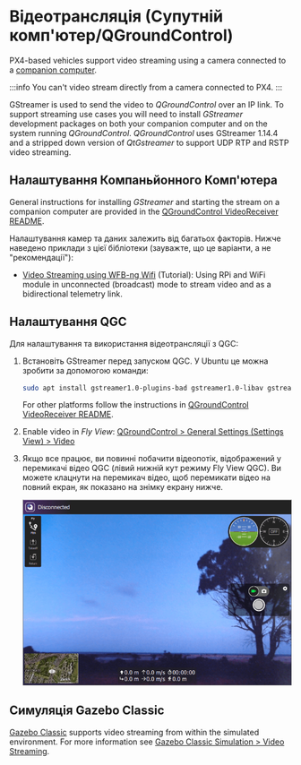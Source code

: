# Відеотрансляція (Супутній комп'ютер/QGroundControl)

PX4-based vehicles support video streaming using a camera connected to a [companion computer](../companion_computer/index.md).

:::info
You can't video stream directly from a camera connected to PX4.
:::

GStreamer is used to send the video to _QGroundControl_ over an IP link.
To support streaming use cases you will need to install _GStreamer_ development packages on both your companion computer and on the system running _QGroundControl_.
_QGroundControl_ uses GStreamer 1.14.4 and a stripped down version of _QtGstreamer_ to support UDP RTP and RSTP video streaming.

## Налаштування Компаньйонного Комп'ютера

General instructions for installing _GStreamer_ and starting the stream on a companion computer are provided in the [QGroundControl VideoReceiver README](https://github.com/mavlink/qgroundcontrol/blob/master/src/VideoReceiver/index.md).

Налаштування камер та даних залежить від багатьох факторів.
Нижче наведено приклади з цієї бібліотеки (зауважте, що це варіанти, а не "рекомендації"):

- [Video Streaming using WFB-ng Wifi](../companion_computer/video_streaming_wfb_ng_wifi.md) (Tutorial): Using RPi and WiFi module in unconnected (broadcast) mode to stream video and as a bidirectional telemetry link.

## Налаштування QGC

Для налаштування та використання відеотрансляції з QGC:

1. Встановіть GStreamer перед запуском QGC.
   У Ubuntu це можна зробити за допомогою команди:

   ```sh
   sudo apt install gstreamer1.0-plugins-bad gstreamer1.0-libav gstreamer1.0-gl -y
   ```

   For other platforms follow the instructions in [QGroundControl VideoReceiver README](https://github.com/mavlink/qgroundcontrol/blob/master/src/VideoReceiver/index.md).

2. Enable video in _Fly View_: [QGroundControl > General Settings (Settings View) > Video](https://docs.qgroundcontrol.com/master/en/qgc-user-guide/settings_view/general.html#video)

3. Якщо все працює, ви повинні побачити відеопотік, відображений у перемикачі відео QGC (лівий нижній кут режиму Fly View QGC).
   Ви можете клацнути на перемикач відео, щоб перемикати відео на повний екран, як показано на знімку екрану нижче.

   ![QGC displaying video stream](../../assets/videostreaming/qgc-screenshot.png)

## Симуляція Gazebo Classic

[Gazebo Classic](../sim_gazebo_classic/index.md) supports video streaming from within the simulated environment.
For more information see [Gazebo Classic Simulation > Video Streaming](../sim_gazebo_classic/index.md#video-streaming).
